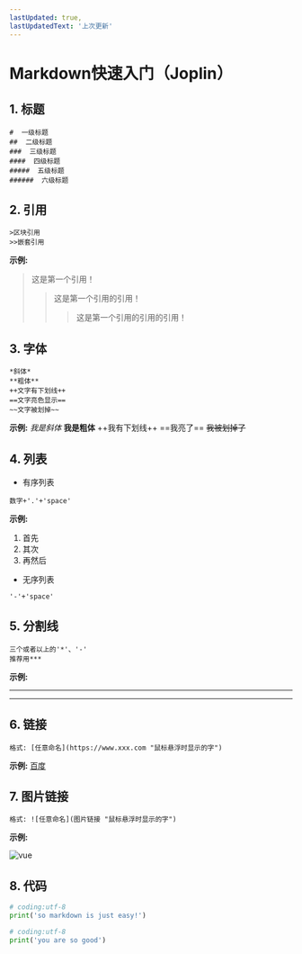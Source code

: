 ```yaml
---
lastUpdated: true,
lastUpdatedText: '上次更新'
---
```

#  Markdown快速入门（Joplin）

##  1. 标题
```
#  一级标题
##  二级标题
###  三级标题
####  四级标题
#####  五级标题
######  六级标题
```

##  2. 引用
```
>区块引用
>>嵌套引用
```
**示例:**
>这是第一个引用！
>>这是第一个引用的引用！
>>>这是第一个引用的引用的引用！

##  3. 字体
```
*斜体*
**粗体**
++文字有下划线++
==文字亮色显示==
~~文字被划掉~~
```
**示例:**
*我是斜体*
**我是粗体**
++我有下划线++
==我亮了==
~~我被划掉了~~

##  4. 列表
- 有序列表
```
数字+'.'+'space'
```
**示例:**
1. 首先
2. 其次
3. 再然后
- 无序列表
```
'-'+'space'
```

##  5. 分割线
```
三个或者以上的'*'、'-'
推荐用***
```
**示例:**
***
---

##  6. 链接
```
格式: [任意命名](https://www.xxx.com "鼠标悬浮时显示的字")
```
**示例:**
[百度](https://www.baidu.com "进入互联网世界")

##  7. 图片链接
```
格式: ![任意命名](图片链接 "鼠标悬浮时显示的字")
```
**示例:**

<!-- ![糖豆人](../_resources/2f96fdba00de42239f6507743e7b532a.png) -->

![vue](https://cn.vuejs.org/images/logo.svg)

##  8. 代码
```python
# coding:utf-8
print('so markdown is just easy!')
```

```python
# coding:utf-8
print('you are so good')
```